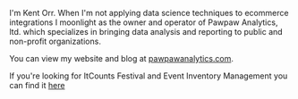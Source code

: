 I'm Kent Orr. When I'm not applying data science techniques to ecommerce integrations I moonlight as the owner and operator of Pawpaw Analytics, ltd. which specializes in bringing data analysis and reporting to public and non-profit organizations. 

You can view my website and blog at [pawpawanalytics.com](https://www.pawpawanalytics.com/).

If you're looking for ItCounts Festival and Event Inventory Management you can find it [here](apps.pawpawanalytics.com)

<!---
kent-orr/kent-orr is a ✨ special ✨ repository because its `README.md` (this file) appears on your GitHub profile.
You can click the Preview link to take a look at your changes.
--->
